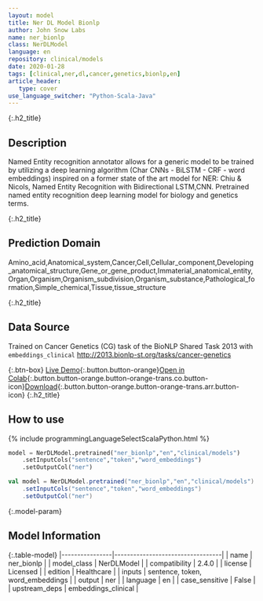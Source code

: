 ```yaml
---
layout: model
title: Ner DL Model Bionlp
author: John Snow Labs
name: ner_bionlp
class: NerDLModel
language: en
repository: clinical/models
date: 2020-01-28
tags: [clinical,ner,dl,cancer,genetics,bionlp,en]
article_header:
   type: cover
use_language_switcher: "Python-Scala-Java"
---
```


{:.h2_title}
## Description
Named Entity recognition annotator allows for a generic model to be trained by utilizing a deep learning algorithm (Char CNNs - BiLSTM - CRF - word embeddings) inspired on a former state of the art model for NER: Chiu & Nicols, Named Entity Recognition with Bidirectional LSTM,CNN.
Pretrained named entity recognition deep learning model for biology and genetics terms.

{:.h2_title}
## Prediction Domain
Amino_acid,Anatomical_system,Cancer,Cell,Cellular_component,Developing_anatomical_structure,Gene_or_gene_product,Immaterial_anatomical_entity,Organ,Organism,Organism_subdivision,Organism_substance,Pathological_formation,Simple_chemical,Tissue,tissue_structure

{:.h2_title}
## Data Source
Trained on Cancer Genetics (CG) task of the BioNLP Shared Task 2013 with `embeddings_clinical`
http://2013.bionlp-st.org/tasks/cancer-genetics

{:.btn-box}
[Live Demo](https://demo.johnsnowlabs.com/healthcare/NER_TUMOR){:.button.button-orange}[Open in Colab](https://colab.research.google.com/github/JohnSnowLabs/spark-nlp-workshop/blob/master/tutorials/Certification_Trainings/Healthcare/1.Clinical_Named_Entity_Recognition_Model.ipynb){:.button.button-orange.button-orange-trans.co.button-icon}[Download](https://s3.amazonaws.com/auxdata.johnsnowlabs.com/clinical/models/ner_bionlp_en_2.4.0_2.4_1580237286004.zip){:.button.button-orange.button-orange-trans.arr.button-icon}
{:.h2_title}
## How to use 
<div class="tabs-box" markdown="1">

{% include programmingLanguageSelectScalaPython.html %}

```python
model = NerDLModel.pretrained("ner_bionlp","en","clinical/models")
	.setInputCols("sentence","token","word_embeddings")
	.setOutputCol("ner")
```

```scala
val model = NerDLModel.pretrained("ner_bionlp","en","clinical/models")
	.setInputCols("sentence","token","word_embeddings")
	.setOutputCol("ner")
```
</div>



{:.model-param}
## Model Information

{:.table-model}
|----------------|----------------------------------|
| name           | ner_bionlp                       |
| model_class    | NerDLModel                       |
| compatibility  | 2.4.0                            |
| license        | Licensed                         |
| edition        | Healthcare                       |
| inputs         | sentence, token, word_embeddings |
| output         | ner                              |
| language       | en                               |
| case_sensitive | False                            |
| upstream_deps  | embeddings_clinical              |

